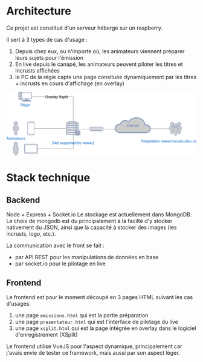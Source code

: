 # Architecture
Ce projet est constitué d'un serveur hébergé sur un raspberry.

Il sert à 3 types de cas d'usage :
1. Depuis chez eux, ou n'importe où, les animateurs viennent préparer leurs sujets pour l'émission
2. En live depuis le canapé, les animateurs peuvent piloter les titres et incrusts affichées
3. le PC de la régie capte une page consituée dynamiquement par les titres + incrusts en cours d'affichage (en overlay)

![architecture](/docs/global_architecture.svg)

# Stack technique
## Backend
Node + Express + Socket.io
Le stockage est actuellement dans MongoDB.
Le choix de mongodb est du principalement à la facilté d'y stocker nativement du JSON, ainsi que la capacité à stocker des images (les incrusts, logo, etc.).

La communication avec le front se fait :
- par API REST pour les manipulations de données en base
- par socket.io pour le pilotage en live

## Frontend
Le frontend est pour le moment découpé en 3 pages HTML suivant les cas d'usages.
1. une page `emissions.html` qui est la partie préparation
2. une page `presentateur.html` qui est l'interface de pilotage du live
3. une page `xsplit.html` qui est la page intégrée en overlay dans le logiciel d'enregistrement (XSplit)

Le frontend utilise VueJS pour l'aspect dynamique, principalement car j'avais envie de tester ce framework, mais aussi par son aspect léger.